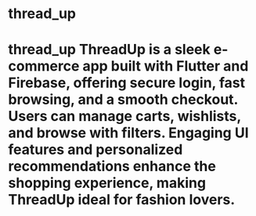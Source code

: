 # thread_up
# thread_up **ThreadUp** is a sleek e-commerce app built with Flutter and Firebase, offering secure login, fast browsing, and a smooth checkout. Users can manage carts, wishlists, and browse with filters. Engaging UI features and personalized recommendations enhance the shopping experience, making ThreadUp ideal for fashion lovers.
